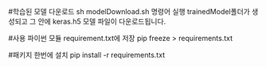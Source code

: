 #학습된 모델 다운로드
sh modelDownload.sh 명령어 실행
trainedModel폴더가 생성되고 그 안에 keras.h5 모델 파일이 다운로드됩니다. 

#사용 파이썬 모듈 requirement.txt에 저장
pip freeze > requirements.txt    

#패키지 한번에 설치
pip install -r requirements.txt